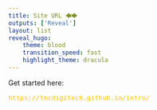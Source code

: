 ```yaml
---
title: Site URL 🡄🡆
outputs: ['Reveal']
layout: list
reveal_hugo:
    theme: blood
    transition_speed: fast
    highlight_theme: dracula
---
```

Get started here:

<span style="font-size: 110%; color: #ffc000;">`https://tmcdigitech.github.io/intro/`</span>
